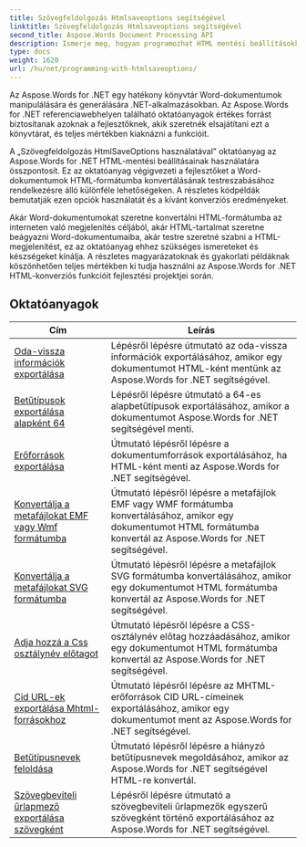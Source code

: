 ```yaml
---
title: Szövegfeldolgozás Htmlsaveoptions segítségével
linktitle: Szövegfeldolgozás Htmlsaveoptions segítségével
second_title: Aspose.Words Document Processing API
description: Ismerje meg, hogyan programozhat HTML mentési beállításokkal az Aspose.Words for .NET webhelyen. Egyszerűen konvertálhatja a Word dokumentumokat HTML formátumba, miközben megtartja a formázást és a tartalmat.
type: docs
weight: 1620
url: /hu/net/programming-with-htmlsaveoptions/
---
```

Az Aspose.Words for .NET egy hatékony könyvtár Word-dokumentumok manipulálására és generálására .NET-alkalmazásokban. Az Aspose.Words for .NET referenciawebhelyen található oktatóanyagok értékes forrást biztosítanak azoknak a fejlesztőknek, akik szeretnék elsajátítani ezt a könyvtárat, és teljes mértékben kiaknázni a funkcióit.

A „Szövegfeldolgozás HtmlSaveOptions használatával” oktatóanyag az Aspose.Words for .NET HTML-mentési beállításainak használatára összpontosít. Ez az oktatóanyag végigvezeti a fejlesztőket a Word-dokumentumok HTML-formátumba konvertálásának testreszabásához rendelkezésre álló különféle lehetőségeken. A részletes kódpéldák bemutatják ezen opciók használatát és a kívánt konverziós eredményeket.

Akár Word-dokumentumokat szeretne konvertálni HTML-formátumba az interneten való megjelenítés céljából, akár HTML-tartalmat szeretne beágyazni Word-dokumentumaiba, akár testre szeretné szabni a HTML-megjelenítést, ez az oktatóanyag ehhez szükséges ismereteket és készségeket kínálja. A részletes magyarázatoknak és gyakorlati példáknak köszönhetően teljes mértékben ki tudja használni az Aspose.Words for .NET HTML-konverziós funkcióit fejlesztési projektjei során.

 ## Oktatóanyagok
| Cím | Leírás |
| --- | --- |
| [Oda-vissza információk exportálása](./export-roundtrip-information/) | Lépésről lépésre útmutató az oda-vissza információk exportálásához, amikor egy dokumentumot HTML-ként mentünk az Aspose.Words for .NET segítségével. |
| [Betűtípusok exportálása alapként 64](./export-fonts-as-base-64/) | Lépésről lépésre útmutató a 64-es alapbetűtípusok exportálásához, amikor a dokumentumot Aspose.Words for .NET segítségével menti. |
| [Erőforrások exportálása](./export-resources/) | Útmutató lépésről lépésre a dokumentumforrások exportálásához, ha HTML-ként menti az Aspose.Words for .NET segítségével. |
| [Konvertálja a metafájlokat EMF vagy Wmf formátumba](./convert-metafiles-to-emf-or-wmf/) | Útmutató lépésről lépésre a metafájlok EMF vagy WMF formátumba konvertálásához, amikor egy dokumentumot HTML formátumba konvertál az Aspose.Words for .NET segítségével. |
| [Konvertálja a metafájlokat SVG formátumba](./convert-metafiles-to-svg/) | Útmutató lépésről lépésre a metafájlok SVG formátumba konvertálásához, amikor egy dokumentumot HTML formátumba konvertál az Aspose.Words for .NET segítségével. |
| [Adja hozzá a Css osztálynév előtagot](./add-css-class-name-prefix/) | Útmutató lépésről lépésre a CSS-osztálynév előtag hozzáadásához, amikor egy dokumentumot HTML formátumba konvertál az Aspose.Words for .NET segítségével. |
| [Cid URL-ek exportálása Mhtml-forrásokhoz](./export-cid-urls-for-mhtml-resources/) | Útmutató lépésről lépésre az MHTML-erőforrások CID URL-címeinek exportálásához, amikor egy dokumentumot ment az Aspose.Words for .NET segítségével. |
| [Betűtípusnevek feloldása](./resolve-font-names/) | Útmutató lépésről lépésre a hiányzó betűtípusnevek megoldásához, amikor az Aspose.Words for .NET segítségével HTML-re konvertál. |
| [Szövegbeviteli űrlapmező exportálása szövegként](./export-text-input-form-field-as-text/) | Lépésről lépésre útmutató a szövegbeviteli űrlapmezők egyszerű szövegként történő exportálásához az Aspose.Words for .NET segítségével. |